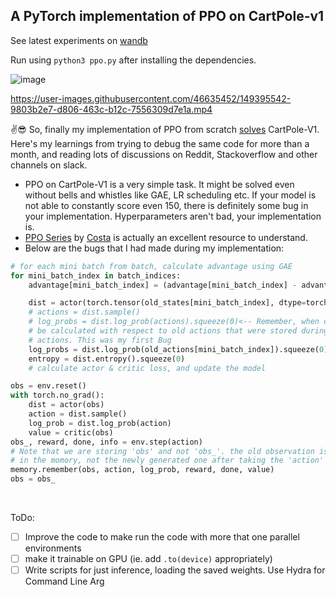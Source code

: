 ## A PyTorch implementation of PPO on CartPole-v1

See latest experiments on [wandb](https://wandb.ai/harshraj22/ppo-Enhanced-CartPole-v1)

Run using `python3 ppo.py` after installing the dependencies.

![image](https://user-images.githubusercontent.com/46635452/148691623-9cc7828f-af49-4ad5-897b-d87d74eca1e9.png)




https://user-images.githubusercontent.com/46635452/149395542-9803b2e7-d806-463c-b12c-7556309d7e1a.mp4




:v:😎 So, finally my implementation of PPO from scratch [solves](https://wandb.ai/harshraj22/ppo-Enhanced-CartPole-v1/runs/2yjamauv?workspace=user-harshraj22) CartPole-V1.
Here's my learnings from trying to debug the same code for more than a month, and reading lots of discussions on Reddit, Stackoverflow and other channels on slack.
- PPO on CartPole-V1 is a very simple task. It might be solved even without bells and whistles like GAE, LR scheduling etc. If your model is not able to constantly score even 150, there is definitely some bug in your implementation. Hyperparameters aren't bad, your implementation is.
- [PPO Series](https://www.youtube.com/playlist?list=PLD80i8An1OEHhcxclwq8jOMam0m0M9dQ_) by [Costa](https://github.com/vwxyzjn) is actually an excellent resource to understand. 
- Below are the bugs that I had made during my implementation:
```python
# for each mini batch from batch, calculate advantage using GAE
for mini_batch_index in batch_indices:
    advantage[mini_batch_index] = (advantage[mini_batch_index] - advantage[mini_batch_index].mean()) / (advantage[mini_batch_index].std() + 1e-8)

    dist = actor(torch.tensor(old_states[mini_batch_index], dtype=torch.float32).unsqueeze(0))
    # actions = dist.sample() 
    # log_probs = dist.log_prob(actions).squeeze(0)<-- Remember, when calculating the log_prob to update the actor, the log_prob is to
    # be calculated with respect to old actions that were stored during playing game. You don't have to generate new
    # actions. This was my first Bug
    log_probs = dist.log_prob(old_actions[mini_batch_index]).squeeze(0)
    entropy = dist.entropy().squeeze(0)
    # calculate actor & critic loss, and update the model
```

```python
obs = env.reset()
with torch.no_grad():
    dist = actor(obs)
    action = dist.sample()
    log_prob = dist.log_prob(action)
    value = critic(obs)
obs_, reward, done, info = env.step(action)
# Note that we are storing 'obs' and not 'obs_'. the old observation is stored
# in the momory, not the newly generated one after taking the 'action'
memory.remember(obs, action, log_prob, reward, done, value)
obs = obs_

```
<br>

ToDo:
- [ ] Improve the code to make run the code with more that one parallel environments
- [ ] make it trainable on GPU (ie. add `.to(device)` appropriately)
- [ ] Write scripts for just inference, loading the saved weights. Use Hydra for Command Line Arg

